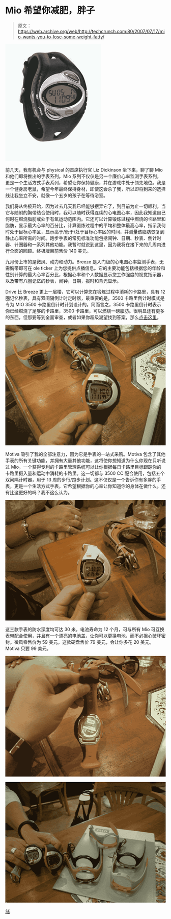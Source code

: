 # Mio 希望你减肥，胖子

> 原文：<https://web.archive.org/web/http://techcrunch.com:80/2007/07/17/mio-wants-you-to-lose-some-weight-fatty/>

![ultimatefinal_big.jpg](img/ce3680ba187c64dd7b131100f7675644.png)

前几天，我有机会与 physical 的首席执行官 Liz Dickinson 坐下来，聊了聊 Mio 和他们即将推出的手表系列。Mio 系列不仅仅是另一个廉价心率监测手表系列，更是一个生活方式手表系列，希望让你保持健康，并在游戏中处于领先地位。我是一个健身房老鼠，希望今年最终保持身材，即使这会杀了我，所以即将到来的选择线让我坐立不安，就像一个五岁的孩子在等待浴室。

我们将从终极开始，因为过去几天我已经能够摆弄它了，到目前为止一切顺利。当它与随附的胸带结合使用时，我可以随时获得连续的心电图心率，因此我知道自己何时在燃烧脂肪或处于有氧运动范围内。它还可以计算锻炼过程中燃烧的卡路里和脂肪，显示最大心率的百分比，计算锻炼过程中的平均和整体最高心率，指示我何时处于目标心率区，显示高于/低于/处于目标心率区的时间，并测量该脂肪恢复到静止心率所需的时间。跑步手表的常见标准功能包括闹钟、日期、秒表、倒计时器、计圈器和一系列其他功能。我暂时就说到这里，因为我将在接下来的几周内进行全面的回顾。终极版目前售价 140 美元。

九月份上市的是微风、动力和动力。Breeze 是入门级的心电图心率监测手表，无需胸带即可在 ole ticker 上为您提供点播信息。它的主要功能包括根据您的年龄和性别计算的最大心率百分比，根据心率和个人数据显示您工作强度的视觉指示器，以及带有八圈记忆的秒表，闹钟，日期，报时和背光显示。

Drive 比 Breeze 更上一层楼，它可以计算您在锻炼过程中消耗的卡路里，具有 12 圈记忆秒表，具有双间隔倒计时定时器，最重要的是，3500 卡路里倒计时模式是专为 MIO 3500 卡路里倒计时计划设计的。简而言之，3500 卡路里倒计时表示你已经燃烧了足够的卡路里，3500 卡路里，可以燃烧一磅脂肪。很明显还有更多的东西，但那要等到全面审查，或者如果你超级渴望找到答案，那么[点击这里](https://web.archive.org/web/20150710192201/http://www.miowatch.com/3500/)。

![dscn0059.JPG](img/ed0746afd9e2d0c9adcda97e2aa74ec0.png)

Motiva 吸引了我的全部注意力，因为它是手表的一站式采购。Motiva 包含了其他手表的所有关键功能，并拥有大量其他功能，这将使你想知道为什么你现在只听说过 Mio。一个获得专利的卡路里管理系统可以让你根据每日卡路里目标跟踪你的卡路里摄入量和运动中消耗的卡路里。这一切都与 3500 CC 配合使用，包括五个双间隔计时器，用于 13 周的步行/跑步计划。这不仅仅是一个告诉你有多胖的手表，更是一个生活方式手表，它希望根据你的心率让你知道你的身体在做什么。还有比这更好的吗？我不这么认为。

![dscn0062.JPG](img/91be60c871acdaf3cbb5d4363395b5d9.png)

这三款手表的防水深度均可达 30 米，电池寿命为 12 个月，可与所有 Mio 可互换表带配合使用，并且有一个漂亮的电池盖，让你可以更换电池，而不必担心破坏密封。微风零售价为 59 美元。这款硬盘售价 79 美元，会让你多花 20 美元。Motiva 只要 99 美元。

![dscn0060.JPG](img/28181bdfb84e0977666da529979a3a18.png)

![dscn0063.JPG](img/e64318b4718a06d960436dfdb8c7461a.png)

[绪](https://web.archive.org/web/20150710192201/http://www.miowatch.com/component/option,com_frontpage/Itemid,1/)